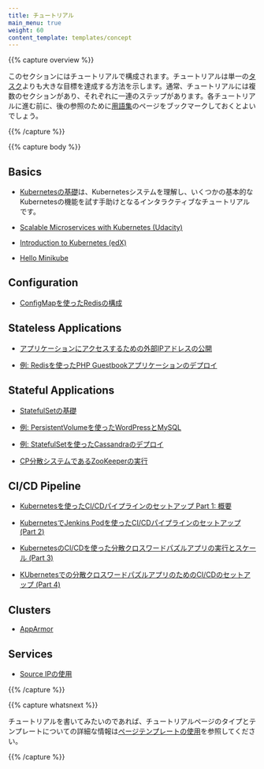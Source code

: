 ```yaml
---
title: チュートリアル
main_menu: true
weight: 60
content_template: templates/concept
---
```


{{% capture overview %}}

このセクションにはチュートリアルで構成されます。チュートリアルは単一の[タスク](/doc/tasks/)よりも大きな目標を達成する方法を示します。通常、チュートリアルには複数のセクションがあり、それぞれに一連のステップがあります。各チュートリアルに進む前に、後の参照のために[用語集](/docs/reference/glossary/)のページをブックマークしておくとよいでしょう。

{{% /capture %}}

{{% capture body %}}

## Basics

* [Kubernetesの基礎](/ja/docs/tutorials/kubernetes-basics/)は、Kubernetesシステムを理解し、いくつかの基本的なKubernetesの機能を試す手助けとなるインタラクティブなチュートリアルです。

* [Scalable Microservices with Kubernetes (Udacity)](https://www.udacity.com/course/scalable-microservices-with-kubernetes--ud615)

* [Introduction to Kubernetes (edX)](https://www.edx.org/course/introduction-kubernetes-linuxfoundationx-lfs158x#)

* [Hello Minikube](/docs/tutorials/hello-minikube/)

## Configuration

* [ConfigMapを使ったRedisの構成](/docs/tutorials/configuration/configure-redis-using-configmap/)

## Stateless Applications

* [アプリケーションにアクセスするための外部IPアドレスの公開](/docs/tutorials/stateless-application/expose-external-ip-address/)

* [例: Redisを使ったPHP Guestbookアプリケーションのデプロイ](/ja/docs/tutorials/stateless-application/guestbook/)

## Stateful Applications

* [StatefulSetの基礎](/docs/tutorials/stateful-application/basic-stateful-set/)

* [例: PersistentVolumeを使ったWordPressとMySQL](/docs/tutorials/stateful-application/mysql-wordpress-persistent-volume/)

* [例: StatefulSetを使ったCassandraのデプロイ](/docs/tutorials/stateful-application/cassandra/)

* [CP分散システムであるZooKeeperの実行](/docs/tutorials/stateful-application/zookeeper/)

## CI/CD Pipeline

* [Kubernetesを使ったCI/CDパイプラインのセットアップ Part 1: 概要](https://www.linux.com/blog/learn/chapter/Intro-to-Kubernetes/2017/5/set-cicd-pipeline-kubernetes-part-1-overview)

* [KubernetesでJenkins Podを使ったCI/CDパイプラインのセットアップ (Part 2)](https://www.linux.com/blog/learn/chapter/Intro-to-Kubernetes/2017/6/set-cicd-pipeline-jenkins-pod-kubernetes-part-2)

* [KubernetesのCI/CDを使った分散クロスワードパズルアプリの実行とスケール (Part 3)](https://www.linux.com/blog/learn/chapter/intro-to-kubernetes/2017/6/run-and-scale-distributed-crossword-puzzle-app-cicd-kubernetes-part-3)

* [KUbernetesでの分散クロスワードパズルアプリのためのCI/CDのセットアップ (Part 4)](https://www.linux.com/blog/learn/chapter/intro-to-kubernetes/2017/6/set-cicd-distributed-crossword-puzzle-app-kubernetes-part-4)

## Clusters

* [AppArmor](/docs/tutorials/clusters/apparmor/)

## Services

* [Source IPの使用](/docs/tutorials/services/source-ip/)

{{% /capture %}}

{{% capture whatsnext %}}

チュートリアルを書いてみたいのであれば、チュートリアルページのタイプとテンプレートについての詳細な情報は[ページテンプレートの使用](/docs/home/contribute/page-templates/)を参照してください。

{{% /capture %}}
